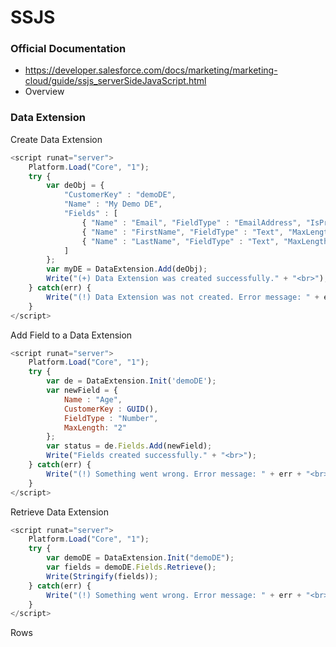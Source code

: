# SSJS

### Official Documentation
- https://developer.salesforce.com/docs/marketing/marketing-cloud/guide/ssjs_serverSideJavaScript.html
- Overview

### Data Extension

Create Data Extension
```js server
<script runat="server">
    Platform.Load("Core", "1");
    try {
        var deObj = {
            "CustomerKey" : "demoDE",
            "Name" : "My Demo DE",
            "Fields" : [
                { "Name" : "Email", "FieldType" : "EmailAddress", "IsPrimaryKey" : true, "IsRequired" : true, "MaxLength":100 },
                { "Name" : "FirstName", "FieldType" : "Text", "MaxLength" : 50 },
                { "Name" : "LastName", "FieldType" : "Text", "MaxLength" : 50 }
            ]
        };
        var myDE = DataExtension.Add(deObj);
        Write("(+) Data Extension was created successfully." + "<br>");
    } catch(err) {
        Write("(!) Data Extension was not created. Error message: " + err + "<br>")
    }
</script>
```

Add Field to a Data Extension
```js server
<script runat="server">
    Platform.Load("Core", "1");
    try {
        var de = DataExtension.Init('demoDE');
        var newField = {
            Name : "Age",
            CustomerKey : GUID(),
            FieldType : "Number",
            MaxLength: "2"
        };
        var status = de.Fields.Add(newField);
        Write("Fields created successfully." + "<br>");
    } catch(err) {
        Write("(!) Something went wrong. Error message: " + err + "<br>")
    }
</script>
```

Retrieve Data Extension
```js server
<script runat="server">
    Platform.Load("Core", "1");
    try {
        var demoDE = DataExtension.Init("demoDE");
        var fields = demoDE.Fields.Retrieve();
        Write(Stringify(fields));
    } catch(err) {
        Write("(!) Something went wrong. Error message: " + err + "<br>")
    }
</script>
```

Rows



